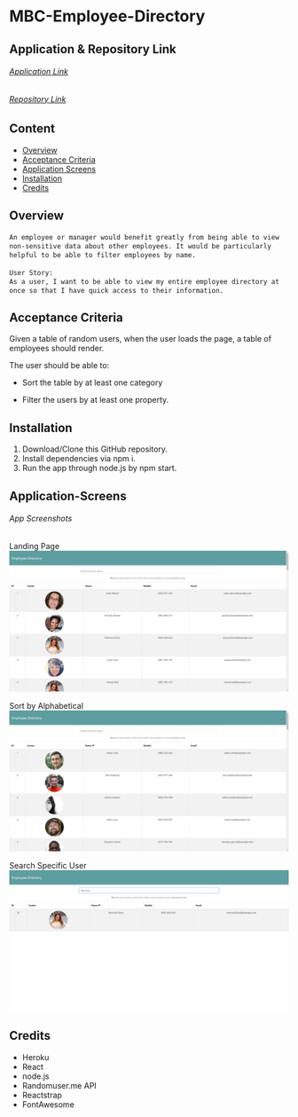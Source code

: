 # MBC-Employee-Directory

## Application & Repository Link

###### [Application Link](https://floating-mesa-61415.herokuapp.com/)

###### [Repository Link](https://github.com/Suji-GitH/MBC-Employee-Directory)

## Content
- [Overview](#Overview)
- [Acceptance Criteria](#Acceptance-Criteria)
- [Application Screens](#Application-Screens)
- [Installation](#Installation)
- [Credits](#Credits)

## Overview

```
An employee or manager would benefit greatly from being able to view non-sensitive data about other employees. It would be particularly helpful to be able to filter employees by name.

User Story:
As a user, I want to be able to view my entire employee directory at once so that I have quick access to their information.
```

## Acceptance Criteria

Given a table of random users, when the user loads the page, a table of employees should render. 

The user should be able to:

  * Sort the table by at least one category

  * Filter the users by at least one property.

## Installation

1. Download/Clone this GitHub repository.
2. Install dependencies via npm i. 
3. Run the app through node.js by npm start.

## Application-Screens

###### App Screenshots

Landing Page
<img src = "./ed-app/public/Screenshots/LandingPage.jpg">

Sort by Alphabetical 
<img src = "./ed-app/public/Screenshots/AlphaOrder.jpg">

Search Specific User
<img src = "./ed-app/public/Screenshots/SearchUser.jpg">

## Credits

- Heroku
- React
- node.js
- Randomuser.me API
- Reactstrap
- FontAwesome
